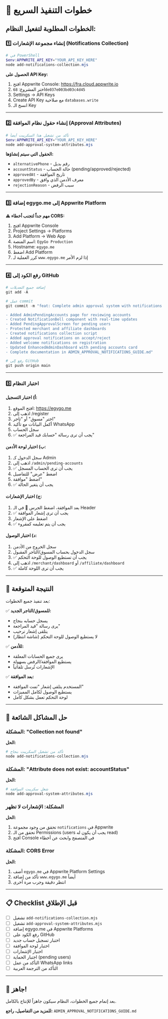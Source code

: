 # 🚀 خطوات التنفيذ السريع

## الخطوات المطلوبة لتفعيل النظام:

### 1️⃣ إنشاء مجموعة الإشعارات (Notifications Collection)

```powershell
# في PowerShell
$env:APPWRITE_API_KEY="YOUR_API_KEY_HERE"
node add-notifications-collection.mjs
```

**الحصول على API Key:**
1. افتح Appwrite Console: https://fra.cloud.appwrite.io
2. اختر المشروع: `68de037e003bd03c4d45`
3. Settings → API Keys
4. Create API Key مع صلاحية `databases.write`
5. انسخ الـ Key

---

### 2️⃣ إنشاء حقول نظام الموافقة (Approval Attributes)

```powershell
# تأكد من تشغيل هذا السكريبت أيضاً
$env:APPWRITE_API_KEY="YOUR_API_KEY_HERE"
node add-approval-system-attributes.mjs
```

**الحقول التي سيتم إنشاؤها:**
- `alternativePhone` - رقم بديل
- `accountStatus` - حالة الحساب (pending/approved/rejected)
- `approvedAt` - تاريخ الموافقة
- `approvedBy` - معرف الأدمن الذي وافق
- `rejectionReason` - سبب الرفض

---

### 3️⃣ إضافة egygo.me إلى Appwrite Platform

**⚠️ مهم جداً لتجنب أخطاء CORS:**

1. افتح Appwrite Console
2. Project Settings → Platforms
3. Add Platform → Web App
4. اسم المنصة: `EgyGo Production`
5. Hostname: `egygo.me`
6. اضغط Add Platform
7. كرر العملية لـ `www.egygo.me` إذا لزم الأمر

---

### 4️⃣ رفع الكود إلى GitHub

```powershell
# إضافة جميع التعديلات
git add -A

# عمل commit
git commit -m "feat: Complete admin approval system with notifications

- Added AdminPendingAccounts page for reviewing accounts
- Created NotificationBell component with real-time updates
- Added PendingApprovalScreen for pending users
- Protected merchant and affiliate dashboards
- Created notifications collection script
- Added approval notifications on accept/reject
- Added welcome notifications on registration
- Updated EnhancedAdminDashboard with pending accounts card
- Complete documentation in ADMIN_APPROVAL_NOTIFICATIONS_GUIDE.md"

# رفع إلى GitHub
git push origin main
```

---

### 5️⃣ اختبار النظام

#### أ) اختبار التسجيل:
1. افتح الموقع: https://egygo.me
2. اذهب إلى /register
3. اختر "مسوق" أو "تاجر"
4. أكمل البيانات مع تأكيد WhatsApp
5. سجل الحساب
6. ✅ يجب أن ترى رسالة "حسابك قيد المراجعة"

#### ب) اختبار لوحة الأدمن:
1. سجل الدخول كـ Admin
2. اذهب إلى `/admin/pending-accounts`
3. ✅ يجب أن ترى الحساب المسجل
4. اضغط "عرض" للتفاصيل
5. اضغط "موافقة"
6. ✅ يجب أن يتغير الحالة

#### ج) اختبار الإشعارات:
1. بعد الموافقة، اضغط الجرس 🔔 في الـ Header
2. ✅ يجب أن ترى إشعار الموافقة
3. اضغط على الإشعار
4. ✅ يجب أن يتم تعليمه كمقروء

#### د) اختبار الوصول:
1. سجل الخروج من الأدمن
2. سجل الدخول بحساب المسوق/التاجر المقبول
3. ✅ يجب أن تستطيع الوصول للوحة التحكم
4. اذهب إلى `/merchant/dashboard` أو `/affiliate/dashboard`
5. ✅ يجب أن ترى اللوحة كاملة

---

## 🎯 النتيجة المتوقعة

بعد تنفيذ جميع الخطوات:

✅ **للمسوق/التاجر الجديد:**
- يسجل حسابه بنجاح
- يرى رسالة "قيد المراجعة"
- يتلقى إشعار ترحيب
- لا يستطيع الوصول للوحة التحكم (شاشة انتظار)

✅ **للأدمن:**
- يرى جميع الحسابات المعلقة
- يستطيع الموافقة/الرفض بسهولة
- الإشعارات تُرسل تلقائياً

✅ **بعد الموافقة:**
- المستخدم يتلقى إشعار "تمت الموافقة"
- يستطيع الوصول لكامل المميزات
- لوحة التحكم تعمل بشكل كامل

---

## 🐛 حل المشاكل الشائعة

### المشكلة: "Collection not found"
**الحل:**
```powershell
# تأكد من تشغيل السكريبت بنجاح
node add-notifications-collection.mjs
```

### المشكلة: "Attribute does not exist: accountStatus"
**الحل:**
```powershell
# شغل سكريبت الموافقة
node add-approval-system-attributes.mjs
```

### المشكلة: الإشعارات لا تظهر
**الحل:**
1. تحقق من وجود مجموعة `notifications` في Appwrite
2. تحقق من الـ Permissions (users يجب أن يكون له read)
3. افتح Console في المتصفح وابحث عن أخطاء

### المشكلة: CORS Error
**الحل:**
1. أضف `egygo.me` في Appwrite Platform Settings
2. تأكد من إضافة `www.egygo.me` أيضاً
3. انتظر دقيقة وجرب مرة أخرى

---

## 📋 Checklist قبل الإطلاق

- [ ] تشغيل `add-notifications-collection.mjs`
- [ ] تشغيل `add-approval-system-attributes.mjs`
- [ ] إضافة egygo.me في Appwrite Platforms
- [ ] رفع الكود على GitHub
- [ ] اختبار تسجيل حساب جديد
- [ ] اختبار لوحة الموافقة
- [ ] اختبار الإشعارات
- [ ] اختبار الحماية (pending users)
- [ ] التأكد من عمل WhatsApp links
- [ ] التأكد من الترجمة العربية

---

## 🎉 جاهز!

بعد إتمام جميع الخطوات، النظام سيكون جاهزاً للإنتاج بالكامل.

**للمزيد من التفاصيل، راجع:** `ADMIN_APPROVAL_NOTIFICATIONS_GUIDE.md`
